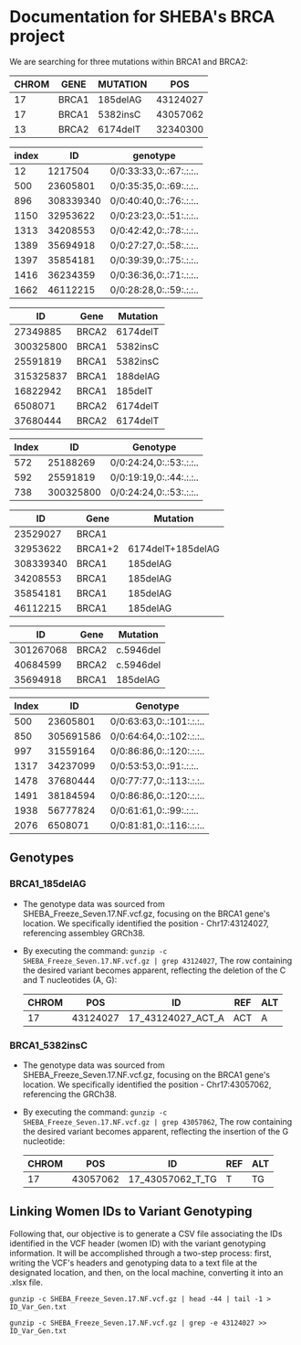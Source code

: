# Documentation for SHEBA's BRCA project

We are searching for three mutations within BRCA1 and BRCA2:

| CHROM | GENE  | MUTATION | POS      |
|-------|-------|----------|----------|
| 17    | BRCA1 | 185delAG | 43124027 |
| 17    | BRCA1 | 5382insC | 43057062 |
| 13    | BRCA2 | 6174delT | 32340300 |

|   index   |   ID     |          genotype          |
|-----------|----------|---------------------------|
|    12     | 1217504  | 0/0:33:33,0:.:67:.:.:..  |
|   500    | 23605801 | 0/0:35:35,0:.:69:.:.:..  |
|   896    | 308339340| 0/0:40:40,0:.:76:.:.:..  |
|   1150   | 32953622 | 0/0:23:23,0:.:51:.:.:..  |
|   1313   | 34208553 | 0/0:42:42,0:.:78:.:.:..  |
|   1389   | 35694918 | 0/0:27:27,0:.:58:.:.:..  |
|   1397   | 35854181 | 0/0:39:39,0:.:75:.:.:..  |
|   1416   | 36234359 | 0/0:36:36,0:.:71:.:.:..  |
|   1662   | 46112215 | 0/0:28:28,0:.:59:.:.:..  |

|      ID       |  Gene  |  Mutation  |
|--------------|--------|------------|
|   27349885   | BRCA2  |  6174delT  |
| 300325800  | BRCA1  |  5382insC  |
|  25591819   | BRCA1  |  5382insC  |
| 315325837  | BRCA1  |  188delAG  |
|  16822942   | BRCA1  |  185delT   |
|   6508071    | BRCA2  |  6174delT  |
| 37680444  | BRCA2  |  6174delT  |

| Index |   ID   |          Genotype         |
|-------|--------|---------------------------|
|  572  | 25188269 | 0/0:24:24,0:.:53:.:.:..  |
|  592  | 25591819 | 0/0:19:19,0:.:44:.:.:..  |
|  738  | 300325800 | 0/0:24:24,0:.:53:.:.:..  |

|   ID  |   Gene   |      Mutation      |
|------------|----------|--------------------|
| 23529027   |  BRCA1   |                    |
| 32953622   | BRCA1+2  | 6174delT+185delAG |
| 308339340  |  BRCA1   |      185delAG      |
| 34208553   |  BRCA1   |      185delAG      |
| 35854181   |  BRCA1   |      185delAG      |
| 46112215   |  BRCA1   |      185delAG      |


| ID |   Gene   |  Mutation  |
|------------|----------|-------------|
| 301267068  |  BRCA2   |  c.5946del  |
| 40684599   |  BRCA2   |  c.5946del  |
| 35694918   |  BRCA1   |  185delAG   |

| Index |      ID      |         Genotype         |
|-------|--------------|--------------------------|
|  500  |   23605801   | 0/0:63:63,0:.:101:.:.:.. |
|  850  |  305691586   | 0/0:64:64,0:.:102:.:.:.. |
|  997  |   31559164   | 0/0:86:86,0:.:120:.:.:.. |
| 1317  |   34237099   | 0/0:53:53,0:.:91:.:.:..  |
| 1478  |   37680444   | 0/0:77:77,0:.:113:.:.:.. |
| 1491  |   38184594   | 0/0:86:86,0:.:120:.:.:.. |
| 1938  |   56777824   | 0/0:61:61,0:.:99:.:.:..  |
| 2076  |    6508071   | 0/0:81:81,0:.:116:.:.:.. |


## Genotypes

### BRCA1_185delAG
* The genotype data was sourced from SHEBA_Freeze_Seven.17.NF.vcf.gz, focusing on the BRCA1 gene's location. We specifically identified the position - Chr17:43124027, referencing assembley GRCh38.
* By executing the command: `gunzip -c SHEBA_Freeze_Seven.17.NF.vcf.gz | grep 43124027`, The row containing the desired variant becomes apparent, reflecting the deletion of the C and T nucleotides (A, G):

  | CHROM | POS      | ID                    | REF | ALT |
  |-------|----------|-----------------------|-----|-----|
  | 17    | 43124027 | 17_43124027_ACT_A    | ACT | A   |

### BRCA1_5382insC
* The genotype data was sourced from SHEBA_Freeze_Seven.17.NF.vcf.gz, focusing on the BRCA1 gene's location. We specifically identified the position - Chr17:43057062, referencing the GRCh38.
* By executing the command: `gunzip -c SHEBA_Freeze_Seven.17.NF.vcf.gz | grep 43057062`, The row containing the desired variant becomes apparent, reflecting the insertion of the G  nucleotide:
  
   CHROM | POS      | ID                    | REF | ALT |
  |-------|----------|-------------------|-----|-----|
  | 17    | 43057062 | 17_43057062_T_TG    | T | TG   |

## Linking Women IDs to Variant Genotyping
Following that, our objective is to generate a CSV file associating the IDs identified in the VCF header (women ID) with the variant genotyping information.
It will be accomplished through a two-step process: first, writing the VCF's headers and genotyping data to a text file at the designated location, and then, on the local machine, converting it into an .xlsx file.
  ```
  gunzip -c SHEBA_Freeze_Seven.17.NF.vcf.gz | head -44 | tail -1 > ID_Var_Gen.txt
  ```
  ```
  gunzip -c SHEBA_Freeze_Seven.17.NF.vcf.gz | grep -e 43124027 >> ID_Var_Gen.txt
  ```

